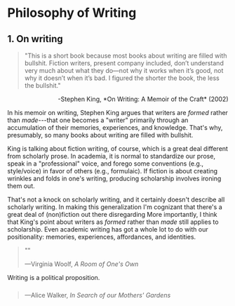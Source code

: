 # Philosophy of Writing

## 1. On writing

>"This is a short book because most books about writing are filled with bullshit. Fiction writers, present company included, don’t understand very much about what they do—not why it works when it’s good, not why it doesn’t when it’s bad. I figured the shorter the book, the less the bullshit."
>
<p align="right">-Stephen King, *On Writing: A Memoir of the Craft* (2002)</p>

In his memoir on writing, Stephen King argues that writers are *formed* rather than *made*---that one becomes a "writer" primarily through an accumulation of their memories, experiences, and knowledge. That's why, presumably, so many books about writing are filled with bullshit.

King is talking about fiction writing, of course, which is a great deal different from scholarly prose. In academia, it is normal to standardize our prose, speak in a "professional" voice, and forego some conventions (e.g., style/voice) in favor of others (e.g., formulaic). If fiction is about creating wrinkles and folds in one's writing, producing scholarship involves ironing them out.

That's not a knock on scholarly writing, and it certainly doesn't describe all scholarly writing. In making this generalization I'm cognizant that there's a great deal of (non)fiction out there disregarding  More importantly, I think that King's point about writers as *formed* rather than *made* still applies to scholarship. Even academic writing has got a whole lot to do with our positionality: memories, experiences, affordances, and identities.

>""
>
>—Virginia Woolf, *A Room of One's Own*

Writing is a political proposition.

###

>
>
>—Alice Walker, *In Search of our Mothers' Gardens*
